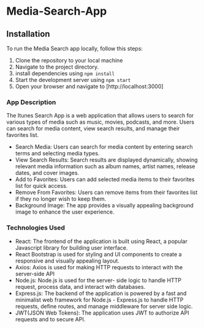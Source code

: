 # Media-Search-App

## Installation

To run the Media Search app locally, follow this steps:

1. Clone the repository to your local machine
2. Navigate to the project directory.
3. install dependencies using `npm install`
4. Start the development server using `npm start`
5. Open your browser and navigate to [http://localhost:3000]

### App Description

The Itunes Search App is a web application that allows users to search for various
types of media such as music, movies, podcasts, and more. Users can search for media
content, view search results, and manage their favorites list.

- Search Media: Users can search for media content by entering search terms and selecting media types.
- View Search Results: Search results are displayed dynamically, showing relevant media information such
  as album names, artist names, release dates, and cover images.
- Add to Favorites: Users can add selected media items to their favorites list for quick access.
- Remove From Favorites: Users can remove items from their favorites list if they no longer wish to keep them.
- Background Image: The app provides a visually appealing background image to enhance the user experience.

### Technologies Used

- React: The frontend of the application is built using React, a popular Javascript library for building user interface.
- React Bootstrap is used for styling and UI components to create a responsive and visually appealing layout.
- Axios: Axios is used for making HTTP requests to interact with the server-side API
- Node.js: Node.js is used for the server- side logic to handle HTTP request, process data, and interact with databases.
- Express.js: The backend of the application is powered by a fast and minimalist web framework for Node.js - Express.js to
  handle HTTP requests, define routes, and manage middleware for server side logic.
- JWT(JSON Web Tokens): The application uses JWT to authorize API requests and to secure API.
